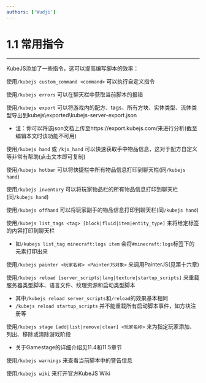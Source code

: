 ```yaml
---
authors: ['Wudji']
---
```


# 1.1 常用指令

***

KubeJS添加了一些指令，这可以提高编写脚本的效率：

使用`/kubejs custom_command <command>` 可以执行自定义指令

使用`/kubejs errors` 可以在聊天栏中获取当前脚本的报错

使用`/kubejs export` 可以将游戏内的配方、tags、所有方块、实体类型、流体类型导出到kubejs\exported\kubejs-server-export.json

* 注：你可以将该json文档上传至https://export.kubejs.com/来进行分析(截至编辑本文时该功能不可用)

使用`/kubejs hand` 或 `/kjs_hand` 可以快速获取手中物品信息，这对于配方自定义等非常有帮助(点击文本即可复制)

使用`/kubejs hotbar` 可以将快捷栏中所有物品信息打印到聊天栏(同`/kubejs hand`)

使用`/kubejs inventory` 可以将玩家物品栏的所有物品信息打印到聊天栏(同`/kubejs hand`)

使用`/kubejs offhand` 可以将玩家副手的物品信息打印到聊天栏(同`/kubejs hand`)

使用`/kubejs list_tags <tag> [block|fluid|item|entity_type]` 来将给定标签的内容打印到聊天栏

* 如`/kubejs list_tag minecraft:logs item` 会将`#minecraft:logs`标签下的元素打印出来

使用`/kubejs painter <玩家名称> <PainterJS对象>` 来调用PainterJS(见第十六章)

使用`/kubejs reload [server_scripts|lang|texture|startup_scripts]` 来重载服务器类型脚本、语言文件、纹理资源和启动类型脚本

* 其中`/kubejs reload server_scripts`和`/reload`的效果基本相同
* `/kubejs reload startup_scripts` 并不能重载所有启动脚本事件，如方块注册等

使用`/kubejs stage [add|list|remove|clear] <玩家名称>` 来为指定玩家添加、列出、移除或清除游戏阶段

* 关于Gamestage的详细介绍见11.4和11.5章节

使用`/kubejs warnings` 来查看当前脚本中的警告信息

使用`/kubejs wiki` 来打开官方KubeJS Wiki

